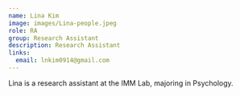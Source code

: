 ```yaml
---
name: Lina Kim
image: images/Lina-people.jpeg
role: RA
group: Research Assistant  
description: Research Assistant
links:
  email: lnkim0914@gmail.com
---
```


Lina is a research assistant at the IMM Lab, majoring in Psychology.

